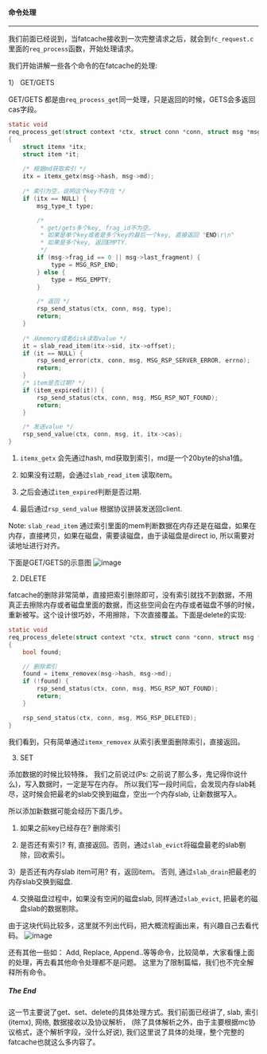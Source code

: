 #### 命令处理 ####

-----------------------------

我们前面已经说到，当fatcache接收到一次完整请求之后，就会到`fc_request.c`里面的`req_process`函数，开始处理请求。

我们开始讲解一些各个命令的在fatcache的处理:

1） GET/GETS

GET/GETS 都是由`req_process_get`同一处理，只是返回的时候，GETS会多返回cas字段。
```c
static void
req_process_get(struct context *ctx, struct conn *conn, struct msg *msg)
{
    struct itemx *itx;
    struct item *it;
    
    /* 根据md获取索引 */
    itx = itemx_getx(msg->hash, msg->md);
    
    /* 索引为空，说明这个key不存在 */
    if (itx == NULL) {
        msg_type_t type;

        /*  
         * get/gets多个key, frag_id不为空。
         * 如果是单个key或者是多个key的最后一个key, 直接返回 "END\r\n"
         * 如果是多个key, 返回EMPTY.
         */
        if (msg->frag_id == 0 || msg->last_fragment) {
            type = MSG_RSP_END;
        } else {
            type = MSG_EMPTY;
        }   

        /* 返回 */
        rsp_send_status(ctx, conn, msg, type);
        return;
    } 
    
    /* 从memory或者disk读取value */
    it = slab_read_item(itx->sid, itx->offset);
    if (it == NULL) {
        rsp_send_error(ctx, conn, msg, MSG_RSP_SERVER_ERROR, errno);
        return;
    }
    /* item是否过期? */
    if (item_expired(it)) {
        rsp_send_status(ctx, conn, msg, MSG_RSP_NOT_FOUND);
        return;
    }

    /* 发送value */
    rsp_send_value(ctx, conn, msg, it, itx->cas);
}
```
1. `itemx_getx` 会先通过hash, md获取到索引，md是一个20byte的sha1值。

2. 如果没有过期，会通过`slab_read_item` 读取item。

3. 之后会通过`item_expired`判断是否过期.

4. 最后通过`rsp_send_value` 根据协议拼装发送回client.

Note: `slab_read_item` 通过索引里面的mem判断数据在内存还是在磁盘，如果在内存，直接拷贝，如果在磁盘，需要读磁盘，由于读磁盘是direct io, 所以需要对读地址进行对齐。

下面是GET/GETS的示意图
![image](https://github.com/git-hulk/fatcache-note/blob/master/snapshot/get_fatcache.png)

2) DELETE

fatcache的删除非常简单，直接把索引删除即可，没有索引就找不到数据，不用真正去擦除内存或者磁盘里面的数据，而这些空间会在内存或者磁盘不够的时候，重新被写。这个设计很巧妙，不用擦除，下次直接覆盖。下面是delete的实现:
```c
static void
req_process_delete(struct context *ctx, struct conn *conn, struct msg *msg)
{   
    bool found;

    // 删除索引
    found = itemx_removex(msg->hash, msg->md);
    if (!found) {
        rsp_send_status(ctx, conn, msg, MSG_RSP_NOT_FOUND);
        return;
    }

    rsp_send_status(ctx, conn, msg, MSG_RSP_DELETED);
}  
```

我们看到，只有简单通过`itemx_removex` 从索引表里面删除索引，直接返回。

3) SET

添加数据的时候比较特殊， 我们之前说过(Ps: 之前说了那么多，鬼记得你说什么)，写入数据时，一定是写在内存。 
所以我们写一段时间后，会发现内存slab耗尽，这时候会把最老的slab交换到磁盘，空出一个内存slab, 让新数据写入。

所以添加新数据可能会经历下面几步。

1) 如果之前key已经存在? 删除索引

2) 是否还有索引? 有, 直接返回。否则，通过`slab_evict`将磁盘最老的slab剔除，回收索引。 

3）是否还有内存slab item可用? 有，返回item。 否则, 通过`slab_drain`把最老的内存slab交换到磁盘.

4) 交换磁盘过程中，如果没有空闲的磁盘slab, 同样通过`slab_evict`, 把最老的磁盘slab的数据剔除。

由于这块代码比较多，这里就不列出代码，把大概流程画出来，有兴趣自己去看代码。
![image](https://github.com/git-hulk/fatcache-note/blob/master/snapshot/set_process.jpg)

还有其他一些如： Add, Replace, Append..等等命令，比较简单，大家看懂上面的处理，再去看其他命令处理都不是问题。
这里为了限制篇幅，我们也不完全解释所有命令。

##### The End #####

这一节主要说了get、set、delete的具体处理方式。我们前面已经讲了, slab, 索引(itemx), 网络, 数据接收以及协议解析， 
(除了具体解析之外，由于主要根据mc协议格式，逐个解析字段，没什么好说), 我们这里说了具体的处理，整个完整的fatcache也就这么多内容了。 
